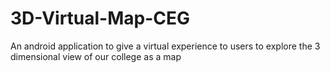 # 3D-Virtual-Map-CEG
An android application to give a virtual experience to users to explore the 3 dimensional view of our college as a map
